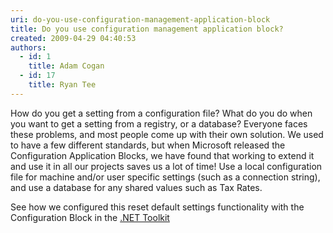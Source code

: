 ```yaml
---
uri: do-you-use-configuration-management-application-block
title: Do you use configuration management application block?
created: 2009-04-29 04:40:53
authors:
  - id: 1
    title: Adam Cogan
  - id: 17
    title: Ryan Tee
---
```





<span class='intro'> 
  <p>How do you get a setting from a configuration file? What do you do when you want to get a setting from a registry, or a database? Everyone faces these problems, and most people come up with their own solution. We used to have a few different standards, but when Microsoft released the Configuration Application Blocks, we have found that working to extend it and use it in all our projects saves us a lot of time! Use a local configuration file for machine and/or user specific settings (such as a connection string), and use a database for any shared values such as Tax Rates.</p>
<p class="productBox">See how we configured this reset default settings functionality with the Configuration Block in the <a href="http&#58;//www.ssw.com.au/ssw/NetToolKit/06ConfigurationBlock.aspx">.NET Toolkit</a></p>
 </span>




